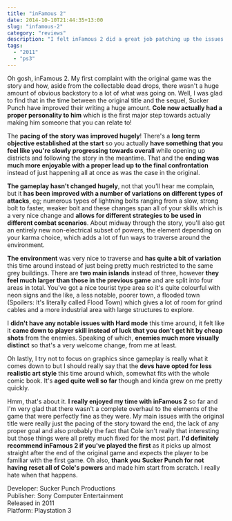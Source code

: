 ```yaml
---
title: "inFamous 2"
date: 2014-10-10T21:44:35+13:00
slug: "infamous-2"
category: "reviews"
description: "I felt inFamous 2 did a great job patching up the issues of the original game and enhancing the systems that already worked well!"
tags:
  - "2011"
  - "ps3"
---
```


Oh gosh, inFamous 2. My first complaint with the original game was the story and how, aside from the collectable dead drops, there wasn't a huge amount of obvious backstory to a lot of what was going on. Well, I was glad to find that in the time between the original title and the sequel, Sucker Punch have improved their writing a huge amount. **Cole now actually had a proper personality to him** which is the first major step towards actually making him someone that you can relate to!

The **pacing of the story was improved hugely**! There's a **long term objective established at the start** so you actually **have something that you feel like you're slowly progressing towards overall** while opening up districts and following the story in the meantime. That and the **ending was much more enjoyable with a proper lead up to the final confrontation** instead of just happening all at once as was the case in the original.

**The gameplay hasn't changed hugely**, not that you'll hear me complain, but it **has been improved with a number of variations on different types of attacks**, eg; numerous types of lightning bolts ranging from a slow, strong bolt to faster, weaker bolt and these changes span all of your skills which is a very nice change and **allows for different strategies to be used in different combat scenarios**. About midway through the story, you'll also get an entirely new non-electrical subset of powers, the element depending on your karma choice, which adds a lot of fun ways to traverse around the environment.

**The environment** was very nice to traverse and **has quite a bit of variation** this time around instead of just being pretty much restricted to the same grey buildings. There are **two main islands** instead of three, however **they feel much larger than those in the previous game** and are split into four areas in total. You've got a nice tourist type area so it's quite colourful with neon signs and the like, a less notable, poorer town, a flooded town (Spoilers: It's literally called Flood Town) which gives a lot of room for grind cables and a more industrial area with large structures to explore.

I **didn't have any notable issues with Hard mode** this time around, it felt like it **came down to player skill instead of luck that you don't get hit by cheap shots** from the enemies. Speaking of which, **enemies much more visually distinct** so that's a very welcome change, from me at least.

Oh lastly, I try not to focus on graphics since gameplay is really what it comes down to but I should really say that the **devs have opted for less realistic art style** this time around which, somewhat fits with the whole comic book. It's **aged quite well so far** though and kinda grew on me pretty quickly.

Hmm, that's about it. **I really enjoyed my time with inFamous 2** so far and I'm very glad that there wasn't a complete overhaul to the elements of the game that were perfectly fine as they were. My main issues with the original title were really just the pacing of the story toward the end, the lack of any proper goal and also probably the fact that Cole isn't really that interesting but those things were all pretty much fixed for the most part. **I'd definitely recommend inFamous 2 if you've played the first** as it picks up almost straight after the end of the original game and expects the player to be familiar with the first game. Oh also, **thank you Sucker Punch for not having reset all of Cole's powers** and made him start from scratch. I really hate when that happens.

Developer: Sucker Punch Productions \
Publisher: Sony Computer Entertainment \
Released in 2011 \
Platform: Playstation 3
